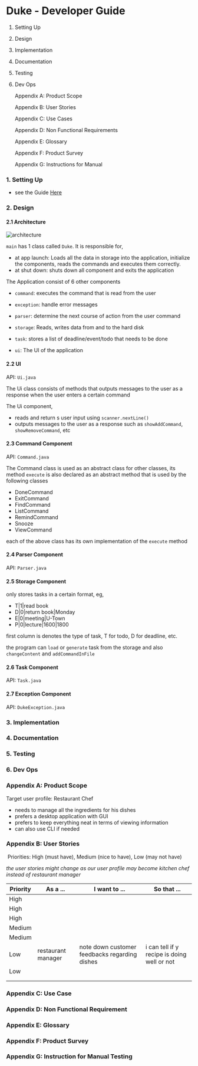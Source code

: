 # Duke - Developer Guide

1. Setting Up

2. Design 

3. Implementation

4. Documentation

5. Testing

6. Dev Ops

   Appendix A: Product Scope

   Appendix B: User Stories

   Appendix C: Use Cases

   Appendix D: Non Functional Requirements 

   Appendix E: Glossary 

   Appendix F: Product Survey 

   Appendix G: Instructions for Manual



### 1. Setting Up

- see the Guide [Here]() 

### 2. Design 

#### 2.1  Architecture

![architecture](https://github.com/9hafidz6/main/blob/master/docs/images/architecture.png)

`main` has 1 class called `Duke`. It is responsible for,

- at app launch: Loads all the data in storage into the application, initialize the  components, reads the commands and executes them correctly.
- at shut down: shuts down all component and exits the application

The Application consist of 6 other components 

- `command`: executes the command that is read from the user

- `exception`: handle error messages 
- `parser`: determine the next course of action from the user command
- `storage`: Reads, writes data from and to the hard disk
- `task`: stores a list of deadline/event/todo that needs to be done
- `ui`: The UI of the application

#### 2.2 UI


API: `Ui.java`

The Ui class consists of methods that outputs messages to the user as a response when the user enters a certain command

The Ui component,

- reads and return s user input using `scanner.nextLine()`
- outputs messages to the user as a response such as `showAddCommand`, `showRemoveCommand`, etc

#### 2.3 Command Component

API: `Command.java`

The Command class is used as an abstract class for other classes, its method `execute` is also declared as an abstract method that is used by the following classes 

- DoneCommand
- ExitCommand
- FindCommand
- ListCommand
- RemindCommand
- Snooze
- ViewCommand

each of the above class has its own implementation of the `execute` method

#### 2.4 Parser Component

API: `Parser.java`



#### 2.5 Storage Component

only stores tasks in a certain format, eg,

- T|1|read book
- D|0|return book|Monday
- E|0|meeting|U-Town
- P|0|lecture|1600|1800

first column is denotes the type of task, T for todo, D for deadline, etc. 

the program can `load` or `generate` task from the storage and also `changeContent` and `addCommandInFile`



#### 2.6 Task Component

API: `Task.java`



#### 2.7 Exception Component

API: `DukeException.java`



### 3. Implementation



### 4. Documentation



### 5. Testing



### 6. Dev Ops 



### Appendix A: Product Scope

Target user profile: Restaurant Chef

- needs to manage all the ingredients for his dishes  
- prefers a desktop application with GUI
- prefers to keep everything neat in terms of viewing information
- can also use CLI if needed
### Appendix B: User Stories

​	Priorities: High (must have), Medium (nice to have), Low (may not have)

*the user stories might change as our user profile may become kitchen chef instead of restaurant manager* 

| Priority | As a ...           | I want to ...                                 | So that ...                                 |
| -------- | ------------------ | --------------------------------------------- | ------------------------------------------- |
| High     |                    |                                               |                                             |
| High     |                    |                                               |                                             |
| High     |                    |                                               |                                             |
| Medium   |                    |                                               |                                             |
| Medium   |                    |                                               |                                             |
| Low      | restaurant manager | note down customer feedbacks regarding dishes | i can tell if y recipe is doing well or not |
| Low      |                    |                                               |                                             |
|          |                    |                                               |                                             |
|          |                    |                                               |                                             |

### Appendix C: Use Case



### Appendix D: Non Functional Requirement



### Appendix E: Glossary 



### Appendix F: Product Survey



### Appendix G: Instruction for Manual Testing 





 

